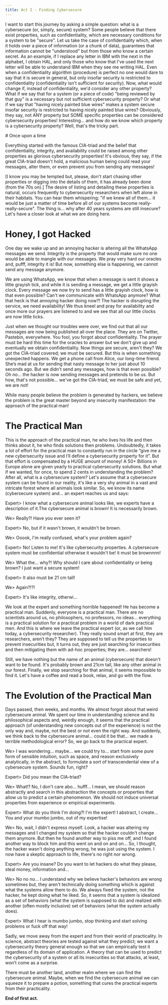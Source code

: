 ```yaml
---
title: Act I - Finding Cybersecure
---
```

I want to start this journey by asking a simple question: what is a cybersecure (or, simply, secure) system? Some people believe that there exist properties, such as confidentiality, which are necessary conditions for a system to be "secure". Let us take the case of confidentiality which, when it holds over a piece of information (or a chunk of data), guarantees that information cannot be "understood" but from those who know a certain secret. As an example, if I replace any letter in IBM with the next in the alphabet, I obtain HAL, and only those who know that I've used the next letter will be able to understand IBM when they see me writing HAL. Even when a confidentiality algorithm (procedure) is perfect no one would dare to say that it is secure in general, but only insofar security is restricted to confidentiality (confidentiality isn't sufficient for security). Now, what would change if, instead of confidentiality, we'd consider any other property? What if we say that for a system (or a piece of code) "being reviewed by that guy" is a necessary but not sufficient cybersecurity property? Or what if we say that "having nicely painted blue wires" makes a system secure insofar security is restricted to having nicely painted blue wires? Obviously, they say, not ANY property but SOME specific properties can be considered cybersecurity properties! Interesting... and how do we know which property is a cybersecurity property? Well, that's the tricky part. 

# Once upon a time 

Everything started with the famous CIA-triad and the belief that confidentiality, integrity, and availability could be raised among other properties as glorious cybersecurity properties! It's obvious, they say, if the great CIA-triad doesn't hold, a malicious human being could read your messages, alter them, or even prevent you from sending any messages! 

[I know you may be tempted but, please, don't start chasing other properties or digging into the details of them, it has already been done (from the 70s on).] The desire of listing and detailing these properties is natural, occurs frequently to cybersecurity researchers when left alone in their habitats. You can hear them whispering: "if we knew all of them... it would be just a matter of time before all of our systems become really-really-secure". The thing is... why after 40 years systems are still insecure? Let's have a closer look at what we are doing here. 

# Honey, I got Hacked 

One day we wake up and an annoying hacker is altering all the WhatsApp messages we send. Integrity is the property that would make sure no one would be able to mangle with our messages. We pray very hard our oracles and, pufff, integrity it is! But now, something else is happening, we cannot send any message anymore.  

We are using WhatsApp, we know that when a message is sent it shows a little grayish tick, and while it is sending a message, we get a little grayish clock. Every message we now try to send has a little grayish clock, how is that even possible? Can't we communicate with WhatsApp anymore? What that heck is that annoying hacker doing now?! The hacker is disrupting the service, we need availability! We thus kneel and pray for availability and once more our prayers are listened to and we see that all our little clocks are now little ticks.  

Just when we thought our troubles were over, we find out that all our messages are now being published all over the place. They are on Twitter, Pastebin, everywhere. You fool, you forgot about confidentiality. The prayer must be hard this time for the oracles to answer but we don't give up and eventually we obtain confidentiality. Now things are secure, aren't they? We got the CIA-triad covered; we must be secured. But this is when something unexpected happens. We get a phone call from Alice, our long-time friend. She’s mad at us for sending that nasty message to her just about 10 seconds ago. But we didn't send any messages, how is that even possible? Oh no... the hacker is now sending messages and pretends to be us. But how, that's not possible... we've got the CIA-triad, we must be safe and yet, we are not! 

While many people believe the problem is generated by hackers, we believe the problem is the great master beyond any insecurity manifestation: the approach of the practical man! 

# The Practical Man 

This is the approach of the practical man, he who lives his life and then thinks about it, he who finds solutions then problems. Undoubtedly, it takes a lot of effort for the practical man to constantly run in the circle “give me a new cybersecurity issue and I’ll define a cybersecurity property for it”. But that effort is compensated by a HUGE amount of money! A 50+ Billions in Europe alone are given yearly to practical cybersecurity solutions. But what if we wanted, for once, to spend 2 cents in understanding the problem? After all, what is a cybersecure system? Let's assume that a cybersecure system can be found in our reality, it's like a very shy animal in a vast and intricate forest where all animals look similar. So, we know its name (cybersecure system) and... an expert reaches us and says: 

Expert> I know what a cybersecure animal looks like, we experts have a description of it.The cybersecure animal is brown! It is necessarily brown. 

We> Really?! Have you ever seen it?  

Expert> No, but if it wasn't brown, it wouldn't be brown. 

We> Ooook, I'm really confused, what's your problem again?  

Expert> No! Listen to me! It's like cybersecurity properties. A cybersecure system must be confidential otherwise it wouldn't be! it must be brownnnn! 

We> What the... why?! Why should I care about confidentiality or being brown? I just want a secure system!  

Expert> It also must be 21 cm tall!  

We> Again?!?!  

Expert> It's like integrity, otherwi... 

We look at the expert and something horrible happened! He has become a practical man. Suddenly, everyone is a practical man. There are no scientists around us, no philosophers, no professors, no ideas... everything is a practical solution for a practical problem in a world of dark practical men. And this is where we leave the practical expert (or, as we call him today, a cybersecurity researcher). They really sound smart at first, they are researchers, aren’t they? They are supposed to tell us the properties to prevent insecurities but, it turns out, they are just searching for insecurities and then mitigating them with ad-hoc properties; they are... searchers! 

Still, we have nothing but the name of an animal (cybersecure) that doesn't want to be found. It's probably brown and 21cm tall, like any other animal in our forest. Finally, we stop searching for that animal, it seems impossible to find it. Let's have a coffee and read a book, relax, and go with the flow. 

# The Evolution of the Practical Man 

Days passed, then weeks, and months. We almost forgot about that weird cybersecure animal. We spent our time in understanding science and its philosophical aspects and, weirdly enough, it seems that the practical approach (of understanding new concepts out of the experience) is not the only way and, maybe, not the best or not even the right way. And suddenly, we think back to the cybersecure animal... could it be that... we made a terrible methodological error? So, we go back to the practical expert. 

We> I was wondering... maybe... we could try to... start from some pure form of sensible intuition, such as space, and reason exclusively analytically, in the abstract, to formulate a sort of transcendental view of a cybersecure system. Sounds fun, right? 

Expert> Did you mean the CIA-triad? 

We> What!? No, I don't care abo... hufff... I mean, we should reason abstractly and search in this abstraction the concepts or properties that allow us to predict a certain phenomenon. We should not induce universal properties from experience or empirical experiments.  

Expert> What do you think I'm doing?! I'm the expert! I abstract, I create... You and your mumbo jumbo, out of my expertise!  

We> No, wait, I didn't express myself. Look, a hacker was altering my messages and I changed my system so that the hacker couldn't change them anymore. But then he found another way to piss me off, and I found another way to block him and this went on and on and on... So, I thought, the hacker wasn't doing anything wrong, he was just using the system. I now have a skeptic approach to life, there's no right nor wrong. 

Expert> Are you insane? Do you want to let hackers do what they please, steal money, information and... 

We> No no no... I understand why we believe hacker's behaviors are wrong sometimes but, they aren't technically doing something which is against what the systems allow them to do. We always fixed the system, not the hacker, he kept doing what he liked. So, it seems that a system is idealized as a set of behaviors (what the system is supposed to do) and realized with another (often mostly inclusive) set of behaviors (what the system actually does). 

Expert> What I hear is mumbo jumbo, stop thinking and start solving problems or fuck off that way! 

Sadly, we move away from the expert and from their world of practicality. In science, abstract theories are tested against what they predict; we want a cybersecurity theory general enough so that we can empirically test it regardless of its domain of application. A theory that can be used to predict the cybersecurity of a system or all its insecurities so that attacks, at least, won’t come as a surprise.  

There must be another land, another realm where we can find the cybersecure animal. Maybe, when we find the cybersecure animal we can squeeze it to prepare a potion, something that cures the practical experts from their practicality. 

**End of first act.**
